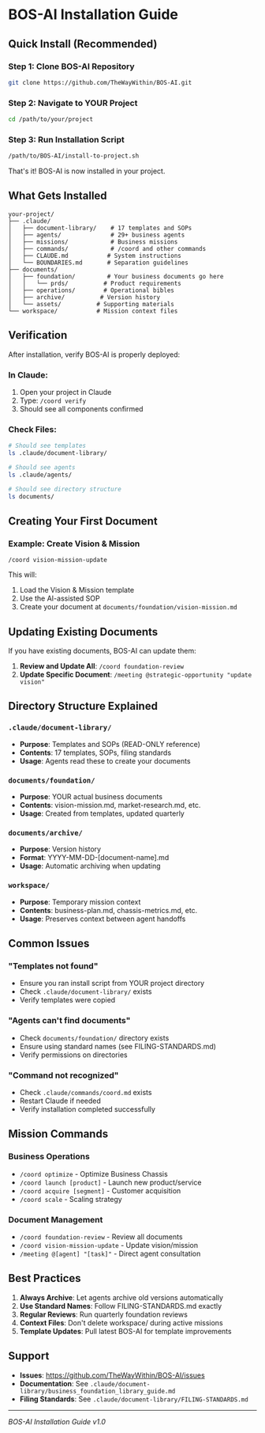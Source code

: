 # BOS-AI Installation Guide

## Quick Install (Recommended)

### Step 1: Clone BOS-AI Repository
```bash
git clone https://github.com/TheWayWithin/BOS-AI.git
```

### Step 2: Navigate to YOUR Project
```bash
cd /path/to/your/project
```

### Step 3: Run Installation Script
```bash
/path/to/BOS-AI/install-to-project.sh
```

That's it! BOS-AI is now installed in your project.

## What Gets Installed

```
your-project/
├── .claude/
│   ├── document-library/    # 17 templates and SOPs
│   ├── agents/              # 29+ business agents
│   ├── missions/            # Business missions
│   ├── commands/            # /coord and other commands
│   ├── CLAUDE.md           # System instructions
│   └── BOUNDARIES.md       # Separation guidelines
├── documents/
│   ├── foundation/         # Your business documents go here
│   │   └── prds/          # Product requirements
│   ├── operations/        # Operational bibles
│   ├── archive/          # Version history
│   └── assets/          # Supporting materials
└── workspace/           # Mission context files
```

## Verification

After installation, verify BOS-AI is properly deployed:

### In Claude:
1. Open your project in Claude
2. Type: `/coord verify`
3. Should see all components confirmed

### Check Files:
```bash
# Should see templates
ls .claude/document-library/

# Should see agents
ls .claude/agents/

# Should see directory structure
ls documents/
```

## Creating Your First Document

### Example: Create Vision & Mission
```
/coord vision-mission-update
```

This will:
1. Load the Vision & Mission template
2. Use the AI-assisted SOP
3. Create your document at `documents/foundation/vision-mission.md`

## Updating Existing Documents

If you have existing documents, BOS-AI can update them:

1. **Review and Update All**: `/coord foundation-review`
2. **Update Specific Document**: `/meeting @strategic-opportunity "update vision"`

## Directory Structure Explained

### `.claude/document-library/`
- **Purpose**: Templates and SOPs (READ-ONLY reference)
- **Contents**: 17 templates, SOPs, filing standards
- **Usage**: Agents read these to create your documents

### `documents/foundation/`
- **Purpose**: YOUR actual business documents
- **Contents**: vision-mission.md, market-research.md, etc.
- **Usage**: Created from templates, updated quarterly

### `documents/archive/`
- **Purpose**: Version history
- **Format**: YYYY-MM-DD-[document-name].md
- **Usage**: Automatic archiving when updating

### `workspace/`
- **Purpose**: Temporary mission context
- **Contents**: business-plan.md, chassis-metrics.md, etc.
- **Usage**: Preserves context between agent handoffs

## Common Issues

### "Templates not found"
- Ensure you ran install script from YOUR project directory
- Check `.claude/document-library/` exists
- Verify templates were copied

### "Agents can't find documents"
- Check `documents/foundation/` directory exists
- Ensure using standard names (see FILING-STANDARDS.md)
- Verify permissions on directories

### "Command not recognized"
- Check `.claude/commands/coord.md` exists
- Restart Claude if needed
- Verify installation completed successfully

## Mission Commands

### Business Operations
- `/coord optimize` - Optimize Business Chassis
- `/coord launch [product]` - Launch new product/service
- `/coord acquire [segment]` - Customer acquisition
- `/coord scale` - Scaling strategy

### Document Management
- `/coord foundation-review` - Review all documents
- `/coord vision-mission-update` - Update vision/mission
- `/meeting @[agent] "[task]"` - Direct agent consultation

## Best Practices

1. **Always Archive**: Let agents archive old versions automatically
2. **Use Standard Names**: Follow FILING-STANDARDS.md exactly
3. **Regular Reviews**: Run quarterly foundation reviews
4. **Context Files**: Don't delete workspace/ during active missions
5. **Template Updates**: Pull latest BOS-AI for template improvements

## Support

- **Issues**: https://github.com/TheWayWithin/BOS-AI/issues
- **Documentation**: See `.claude/document-library/business_foundation_library_guide.md`
- **Filing Standards**: See `.claude/document-library/FILING-STANDARDS.md`

---

*BOS-AI Installation Guide v1.0*
